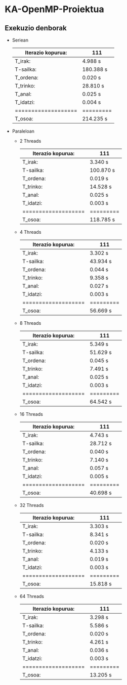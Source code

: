 # KA-OpenMP-Proiektua
## Exekuzio denborak
* Seriean

    | Iterazio kopurua: | 111       |
    |-------------------|---------  |
    | T_irak:           | 4.988 s   |
    | T-sailka:         | 180.388 s |
    | T_ordena:         | 0.020 s   |
    | T_trinko:         | 28.810 s  |
    | T_anal:           | 0.025 s   |
    | T_idatzi:         | 0.004 s   |
    |===================|=========  |
    | T_osoa:           | 214.235 s |
    
* Paraleloan

    * 2 Threads

        | Iterazio kopurua: | 111       |
        |-------------------|---------  |
        | T_irak:           | 3.340 s   |
        | T-sailka:         | 100.870 s |
        | T_ordena:         | 0.019 s   |
        | T_trinko:         | 14.528 s  |
        | T_anal:           | 0.025 s   |
        | T_idatzi:         | 0.003 s   |
        |===================|=========  |
        | T_osoa:           | 118.785 s |

    * 4 Threads
    
        | Iterazio kopurua: | 111      |
        |-------------------|--------- |
        | T_irak:           | 3.302 s  |
        | T-sailka:         | 43.934 s |
        | T_ordena:         | 0.044 s  |
        | T_trinko:         | 9.358 s  |
        | T_anal:           | 0.027 s  |
        | T_idatzi:         | 0.003 s  |
        |===================|========= |
        | T_osoa:           | 56.669 s |
    
    * 8 Threads
    
        | Iterazio kopurua: | 111       |
        |-------------------|---------  |
        | T_irak:           | 5.349 s   |
        | T-sailka:         | 51.629 s  |
        | T_ordena:         | 0.045 s   |
        | T_trinko:         | 7.491 s   |
        | T_anal:           | 0.025 s   |
        | T_idatzi:         | 0.003 s   |
        |===================|=========  |
        | T_osoa:           | 64.542 s  |
    
    * 16 Threads

        | Iterazio kopurua: | 111     |
        |-------------------|---------|
        | T_irak:           | 4.743 s |
        | T-sailka:         | 28.712 s |
        | T_ordena:         | 0.040 s |
        | T_trinko:         | 7.140 s |
        | T_anal:           | 0.057 s |
        | T_idatzi:         | 0.005 s |
        |===================|=========|
        | T_osoa:           | 40.698 s |

    * 32 Threads

        | Iterazio kopurua: | 111      |
        |-------------------|--------- |
        | T_irak:           | 3.303  s |
        | T-sailka:         | 8.341  s |
        | T_ordena:         | 0.020  s |
        | T_trinko:         | 4.133  s |
        | T_anal:           | 0.019  s |
        | T_idatzi:         | 0.003  s |
        |===================|========= |
        | T_osoa:           | 15.818 s |
        
     * 64 Threads

        | Iterazio kopurua: | 111      |
        |-------------------|--------- |
        | T_irak:           | 3.298  s |
        | T-sailka:         | 5.586  s |
        | T_ordena:         | 0.020  s |
        | T_trinko:         | 4.261  s |
        | T_anal:           | 0.036  s |
        | T_idatzi:         | 0.003  s |
        |===================|========= |
        | T_osoa:           | 13.205 s |
